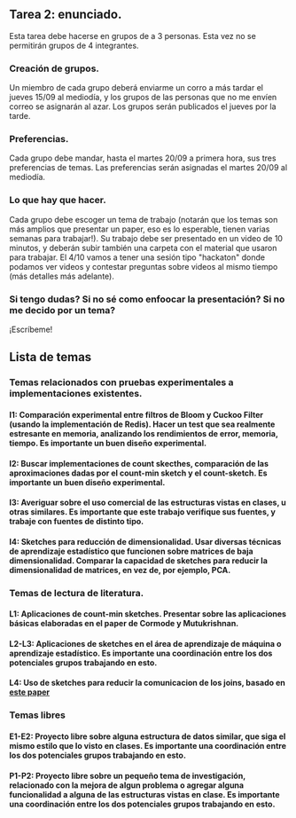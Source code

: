 ## Tarea 2: enunciado. 

Esta tarea debe hacerse en grupos de a 3 personas. Esta vez no se permitirán grupos de 4 integrantes. 

### Creación de grupos. 

Un miembro de cada grupo deberá enviarme un corro a más tardar el jueves 15/09 al mediodía, y los grupos de las personas que no me envíen correo se asignarán al azar. Los grupos serán publicados el jueves por la tarde. 

### Preferencias. 

Cada grupo debe mandar, hasta el martes 20/09 a primera hora, sus tres preferencias de temas. Las preferencias serán asignadas el martes 20/09 al mediodía. 

### Lo que hay que hacer. 

Cada grupo debe escoger un tema de trabajo (notarán que los temas son más amplios que presentar un paper, eso es lo esperable, tienen varias semanas para trabajar!). 
Su trabajo debe ser presentado en un video de 10 minutos, y deberán subir también una carpeta con el material que usaron para trabajar. El 4/10 vamos a tener una sesión tipo "hackaton" donde podamos ver videos y contestar preguntas sobre videos al mismo tiempo (más detalles más adelante). 

### Si tengo dudas? Si no sé como enfoocar la presentación? Si no me decido por un tema? 

¡Escríbeme! 

## Lista de temas 

### Temas relacionados con pruebas experimentales a implementaciones existentes. 

#### I1:  Comparación experimental entre filtros de Bloom y Cuckoo Filter (usando la implementación de Redis). Hacer un test que sea realmente estresante en memoria, analizando los rendimientos de error, memoria, tiempo. Es importante un buen diseño experimental. 

#### I2: Buscar implementaciones de count skecthes, comparación de las aproximaciones dadas por el count-min sketch y el count-sketch. Es importante un buen diseño experimental. 

#### I3: Averiguar sobre el uso comercial de las estructuras vistas en clases, u otras similares. Es importante que este trabajo verifique sus fuentes, y trabaje con fuentes de distinto tipo. 

#### I4: Sketches para reducción de dimensionalidad. Usar diversas técnicas de aprendizaje estadístico que funcionen sobre matrices de baja dimensionalidad. Comparar la capacidad de sketches para reducir la dimensionalidad de matrices, en vez de, por ejemplo, PCA. 

### Temas de lectura de literatura. 

#### L1: Aplicaciones de count-min sketches. Presentar sobre las aplicaciones básicas elaboradas en el paper de Cormode y Mutukrishnan. 

#### L2-L3: Aplicaciones de sketches en el área de aprendizaje de máquina o aprendizaje estadístico. Es importante una coordinación entre los dos potenciales grupos trabajando en esto. 

#### L4: Uso de sketches para reducir la comunicacion de los joins, basado en [este paper](https://dl.acm.org/doi/pdf/10.1145/2745754.2745779)

### Temas libres

#### E1-E2: Proyecto libre sobre alguna estructura de datos similar, que siga el mismo estilo que lo visto en clases. Es importante una coordinación entre los dos potenciales grupos trabajando en esto. 

#### P1-P2: Proyecto libre sobre un pequeño tema de investigación, relacionado con la mejora de algun problema o agregar alguna funcionalidad a alguna de las estructuras vistas en clase. Es importante una coordinación entre los dos potenciales grupos trabajando en esto. 



